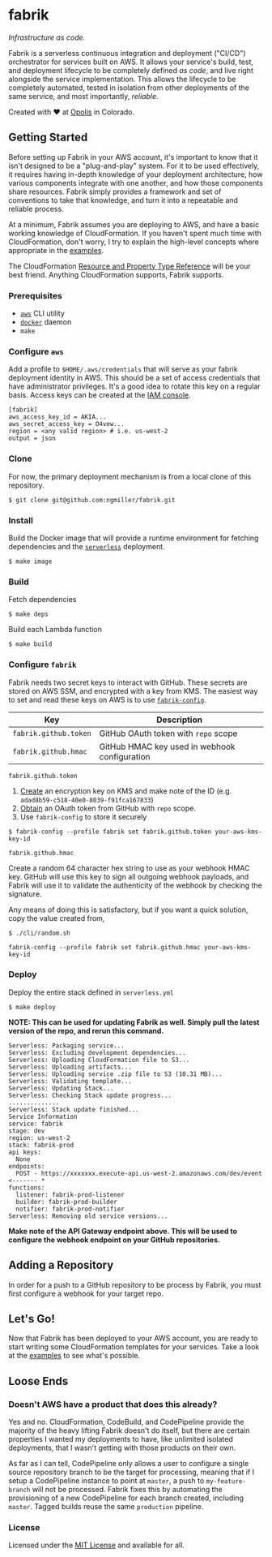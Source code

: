 fabrik
======

*Infrastructure as code.*

Fabrik is a serverless continuous integration and deployment ("CI/CD") orchestrator for services built on AWS.
It allows your service's build, test, and deployment lifecycle to be completely defined *as code*, and live right
alongside the service implementation. This allows the lifecycle to be completely automated, tested in isolation from
other deployments of the same service, and most importantly, *reliable*.

Created with :heart: at [Opolis](https://opolis.co) in Colorado.

## Getting Started

Before setting up Fabrik in your AWS account, it's important to know that it isn't designed to be a "plug-and-play"
system. For it to be used effectively, it requires having in-depth knowledge of your deployment architecture, how
various components integrate with one another, and how those components share resources. Fabrik simply provides a
framework and set of conventions to take that knowledge, and turn it into a repeatable and reliable process.

At a minimum, Fabrik assumes you are deploying to AWS, and have a basic working knowledge of CloudFormation.
If you haven't spent much time with CloudFormation, don't worry, I try to explain the high-level concepts where
appropriate in the [examples](./examples/).

The CloudFormation [Resource and Property Type Reference](https://docs.aws.amazon.com/AWSCloudFormation/latest/UserGuide/aws-template-resource-type-ref.html)
will be your best friend. Anything CloudFormation supports, Fabrik supports.

### Prerequisites

* [`aws`](https://aws.amazon.com/cli/) CLI utility
* [`docker`](https://docs.docker.com/install/) daemon
* `make`

### Configure `aws`

Add a profile to `$HOME/.aws/credentials` that will serve as your fabrik deployment identity in AWS. This should
be a set of access credentials that have administrator privileges. It's a good idea to rotate this key on
a regular basis. Access keys can be created at the [IAM console](https://console.aws.amazon.com/iam/home?#/users).

```
[fabrik]
aws_access_key_id = AKIA...
aws_secret_access_key = O4vew...
region = <any valid region> # i.e. us-west-2
output = json
```

### Clone

For now, the primary deployment mechanism is from a local clone of this repository.

`$ git clone git@github.com:ngmiller/fabrik.git`

### Install

Build the Docker image that will provide a runtime environment for fetching dependencies and the
[`serverless`](https://serverless.com/) deployment.

`$ make image`

### Build

Fetch dependencies

`$ make deps`

Build each Lambda function

`$ make build`

### Configure `fabrik`

Fabrik needs two secret keys to interact with GitHub. These secrets are stored on AWS SSM,
and encrypted with a key from KMS. The easiest way to set and read these keys on AWS
is to use [`fabrik-config`](./cli/config/).

|Key|Description|
|---|-----------|
|`fabrik.github.token`|GitHub OAuth token with `repo` scope|
|`fabrik.github.hmac`|GitHub HMAC key used in webhook configuration|

`fabrik.github.token`

1. [Create](https://console.aws.amazon.com/kms/home?region=us-west-2#/kms/keys/create) an encryption key on KMS
and make note of the ID (e.g. `adad8b59-c518-40e0-8039-f91fca167833`)
2. [Obtain](https://github.com/settings/tokens/new) an OAuth token from GitHub with `repo` scope.
3. Use `fabrik-config` to store it securely

```
$ fabrik-config --profile fabrik set fabrik.github.token your-aws-kms-key-id
```

`fabrik.github.hmac`

Create a random 64 character hex string to use as your webhook HMAC key. GitHub
will use this key to sign all outgoing webhook payloads, and Fabrik will use it
to validate the authenticity of the webhook by checking the signature.

Any means of doing this is satisfactory, but if you want a quick solution, copy the value
created from,

```
$ ./cli/random.sh
```

```
fabrik-config --profile fabrik set fabrik.github.hmac your-aws-kms-key-id
```

### Deploy

Deploy the entire stack defined in `serverless.yml`

`$ make deploy`

**NOTE: This can be used for updating Fabrik as well. Simply pull the latest version of the repo, and rerun this command.**

```
Serverless: Packaging service...
Serverless: Excluding development dependencies...
Serverless: Uploading CloudFormation file to S3...
Serverless: Uploading artifacts...
Serverless: Uploading service .zip file to S3 (10.31 MB)...
Serverless: Validating template...
Serverless: Updating Stack...
Serverless: Checking Stack update progress...
..............
Serverless: Stack update finished...
Service Information
service: fabrik
stage: dev
region: us-west-2
stack: fabrik-prod
api keys:
  None
endpoints:
  POST - https://xxxxxxx.execute-api.us-west-2.amazonaws.com/dev/event <------- *
functions:
  listener: fabrik-prod-listener
  builder: fabrik-prod-builder
  notifier: fabrik-prod-notifier
Serverless: Removing old service versions...
```

**Make note of the API Gateway endpoint above. This will be used to configure the webhook
endpoint on your GitHub repositories.**

## Adding a Repository

In order for a push to a GitHub repository to be process by Fabrik, you must first
configure a webhook for your target repo.

## Let's Go!

Now that Fabrik has been deployed to your AWS account, you are ready to start writing some CloudFormation
templates for your services. Take a look at the [examples](./examples/) to see what's possible.

## Loose Ends

### Doesn't AWS have a product that does this already?

Yes and no. CloudFormation, CodeBuild, and CodePipeline provide the majority of the heavy lifting Fabrik
doesn't do itself, but there are certain properties I wanted my deployments to have, like unlimited isolated
deployments, that I wasn't getting with those products on their own.

As far as I can tell, CodePipeline only allows a user to configure a single
source repository branch to be the target for processing, meaning that if I setup a CodePipeline instance to point
at `master`, a push to `my-feature-branch` will not be processed. Fabrik fixes this by automating the provisioning
of a new CodePipeline for each branch created, including `master`. Tagged builds reuse the same `production` pipeline.

### License

Licensed under the [MIT License](./LICENSE) and available for all.

